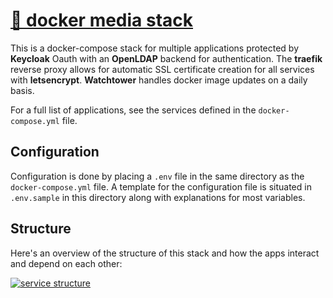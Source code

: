 # [🐋 docker media stack](https://gitlab.com/guillaumedsde/docker-media-stack)

This is a docker-compose stack for multiple applications protected by **Keycloak** Oauth with an **OpenLDAP** backend for authentication.
The **traefik** reverse proxy allows for automatic SSL certificate creation for all services with **letsencrypt**.
**Watchtower** handles docker image updates on a daily basis.

For a full list of applications, see the services defined in the `docker-compose.yml` file.

## Configuration

Configuration is done by placing a `.env` file in the same directory as the `docker-compose.yml` file.
A template for the configuration file is situated in `.env.sample` in this directory along with explanations for most variables.

## Structure

Here's an overview of the structure of this stack and how the apps interact and depend on each other:

[![service structure](https://guillaumedsde.gitlab.io/docker-media-stack/docker-compose.png)](https://guillaumedsde.gitlab.io/docker-media-stack/docker-compose.png)
